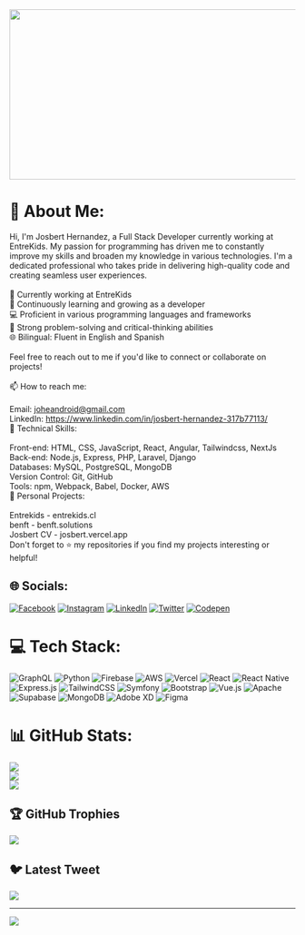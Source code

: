 <a href="https://github.com/devxb/gitanimals">
<img
  src="https://render.gitanimals.org/farms/josbert2"
  width="600"
  height="300"
/>
</a>

# 💫 About Me:
Hi, I'm Josbert Hernandez, a Full Stack Developer currently working at EntreKids. My passion for programming has driven me to constantly improve my skills and broaden my knowledge in various technologies. I'm a dedicated professional who takes pride in delivering high-quality code and creating seamless user experiences.<br><br>🔭 Currently working at EntreKids<br>🌱 Continuously learning and growing as a developer<br>💻 Proficient in various programming languages and frameworks<br>🎯 Strong problem-solving and critical-thinking abilities<br>🌐 Bilingual: Fluent in English and Spanish<br><br>Feel free to reach out to me if you'd like to connect or collaborate on projects!<br><br>📫 How to reach me:<br><br>Email: joheandroid@gmail.com<br>LinkedIn: https://www.linkedin.com/in/josbert-hernandez-317b77113/<br>💼 Technical Skills:<br><br>Front-end: HTML, CSS, JavaScript, React, Angular, Tailwindcss, NextJs<br>Back-end: Node.js, Express, PHP, Laravel, Django<br>Databases: MySQL, PostgreSQL, MongoDB<br>Version Control: Git, GitHub<br>Tools: npm, Webpack, Babel, Docker, AWS<br>🔧 Personal Projects:<br><br>Entrekids - entrekids.cl<br>benft - benft.solutions<br>Josbert CV - josbert.vercel.app<br>Don't forget to ⭐ my repositories if you find my projects interesting or helpful!


## 🌐 Socials:
[![Facebook](https://img.shields.io/badge/Facebook-%231877F2.svg?logo=Facebook&logoColor=white)](https://facebook.com/josbert.hernandez) [![Instagram](https://img.shields.io/badge/Instagram-%23E4405F.svg?logo=Instagram&logoColor=white)](https://instagram.com/josbert_ui) [![LinkedIn](https://img.shields.io/badge/LinkedIn-%230077B5.svg?logo=linkedin&logoColor=white)](https://linkedin.com/in/josbert-hernandez-317b77113) [![Twitter](https://img.shields.io/badge/Twitter-%231DA1F2.svg?logo=Twitter&logoColor=white)](https://twitter.com/JosbertHern) [![Codepen](https://img.shields.io/badge/Codepen-000000?style=for-the-badge&logo=codepen&logoColor=white)](https://codepen.io/josbert) 

# 💻 Tech Stack:
![GraphQL](https://img.shields.io/badge/-GraphQL-E10098?style=flat&logo=graphql&logoColor=white) ![Python](https://img.shields.io/badge/python-3670A0?style=flat&logo=python&logoColor=ffdd54) ![Firebase](https://img.shields.io/badge/firebase-%23039BE5.svg?style=flat&logo=firebase) ![AWS](https://img.shields.io/badge/AWS-%23FF9900.svg?style=flat&logo=amazon-aws&logoColor=white) ![Vercel](https://img.shields.io/badge/vercel-%23000000.svg?style=flat&logo=vercel&logoColor=white) ![React](https://img.shields.io/badge/react-%2320232a.svg?style=flat&logo=react&logoColor=%2361DAFB) ![React Native](https://img.shields.io/badge/react_native-%2320232a.svg?style=flat&logo=react&logoColor=%2361DAFB) ![Express.js](https://img.shields.io/badge/express.js-%23404d59.svg?style=flat&logo=express&logoColor=%2361DAFB) ![TailwindCSS](https://img.shields.io/badge/tailwindcss-%2338B2AC.svg?style=flat&logo=tailwind-css&logoColor=white) ![Symfony](https://img.shields.io/badge/symfony-%23000000.svg?style=flat&logo=symfony&logoColor=white) ![Bootstrap](https://img.shields.io/badge/bootstrap-%23563D7C.svg?style=flat&logo=bootstrap&logoColor=white) ![Vue.js](https://img.shields.io/badge/vuejs-%2335495e.svg?style=flat&logo=vuedotjs&logoColor=%234FC08D) ![Apache](https://img.shields.io/badge/apache-%23D42029.svg?style=flat&logo=apache&logoColor=white) 	![Supabase](https://img.shields.io/badge/Supabase-3ECF8E?style=flat&logo=supabase&logoColor=white) ![MongoDB](https://img.shields.io/badge/MongoDB-%234ea94b.svg?style=flat&logo=mongodb&logoColor=white) ![Adobe XD](https://img.shields.io/badge/Adobe%20XD-470137?style=flat&logo=Adobe%20XD&logoColor=#FF61F6) 	![Figma](https://img.shields.io/badge/figma-%23F24E1E.svg?style=flat&logo=figma&logoColor=white)
# 📊 GitHub Stats:
![](https://github-readme-stats.vercel.app/api?username=josbert2&theme=react&hide_border=false&include_all_commits=true&count_private=true)<br/>
![](https://github-readme-streak-stats.herokuapp.com/?user=josbert2&theme=react&hide_border=false)<br/>
![](https://github-readme-stats.vercel.app/api/top-langs/?username=josbert2&theme=react&hide_border=false&include_all_commits=true&count_private=true&layout=compact)

## 🏆 GitHub Trophies
![](https://github-profile-trophy.vercel.app/?username=josbert2&theme=onedark&no-frame=false&no-bg=false&margin-w=4)

## 🐦 Latest Tweet
[![](https://gtce.itsvg.in/api?username=JosbertHern)](https://github.com/VishwaGauravIn/github-twitter-card-embed)

---
[![](https://visitcount.itsvg.in/api?id=josbert2&icon=0&color=0)](https://visitcount.itsvg.in)

<!-- Proudly created with GPRM ( https://gprm.itsvg.in ) -->
